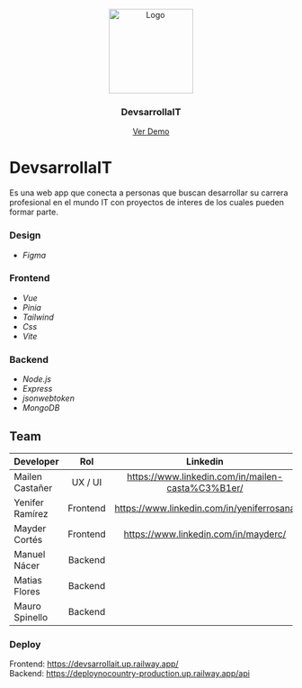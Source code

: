 <br />
<div align="center">
  <a href="https://github.com/No-Country/s7-19-t-nodevue">
    <img src="https://github.com/No-Country/s7-19-t-nodevue/blob/dev/frontEnd/src/assets/img/large-logo.svg" alt="Logo" height="150">
  </a>

<h3 align="center">DevsarrollaIT</h3>

  <p align="center">
    <a href="https://devsarrollait.up.railway.app/">Ver Demo</a>
  </p>
</div>

# DevsarrollaIT
Es una web app que conecta a personas que buscan desarrollar su carrera profesional en el mundo IT con proyectos de interes de los cuales pueden formar parte.

### Design

-  *Figma*


### Frontend

- *Vue*
- *Pinia*
- *Tailwind*
- *Css*
- *Vite*

### Backend

- *Node.js*
- *Express*
- *jsonwebtoken*
- *MongoDB*


## Team
|Developer | Rol  |  Linkedin |
| :----------- |:---------------:|:-----:|
|Mailen Castañer | UX / UI |  https://www.linkedin.com/in/mailen-casta%C3%B1er/|
|Yenifer Ramírez   | Frontend      |  https://www.linkedin.com/in/yeniferrosana |
|Mayder Cortés   | Frontend       |  https://www.linkedin.com/in/mayderc/ |
|Manuel Nácer  |  Backend       | |
|Matias Flores|  Backend       | |
|Mauro Spinello |  Backend       |  |

### Deploy
Frontend: https://devsarrollait.up.railway.app/
<br>
Backend: https://deploynocountry-production.up.railway.app/api
